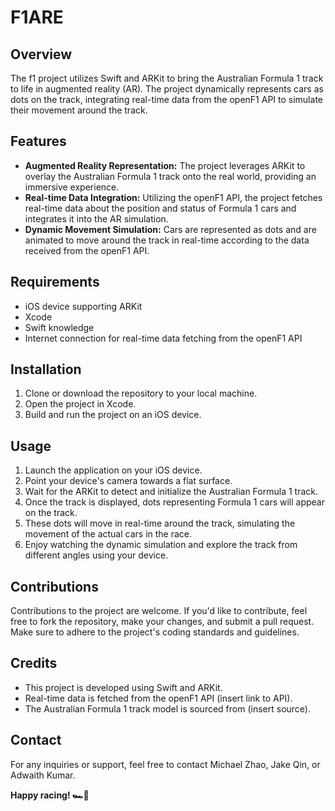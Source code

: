 # F1ARE

## Overview
The f1 project utilizes Swift and ARKit to bring the Australian Formula 1 track to life in augmented reality (AR). The project dynamically represents cars as dots on the track, integrating real-time data from the openF1 API to simulate their movement around the track.

## Features
- **Augmented Reality Representation:** The project leverages ARKit to overlay the Australian Formula 1 track onto the real world, providing an immersive experience.
- **Real-time Data Integration:** Utilizing the openF1 API, the project fetches real-time data about the position and status of Formula 1 cars and integrates it into the AR simulation.
- **Dynamic Movement Simulation:** Cars are represented as dots and are animated to move around the track in real-time according to the data received from the openF1 API.

## Requirements
- iOS device supporting ARKit
- Xcode
- Swift knowledge
- Internet connection for real-time data fetching from the openF1 API

## Installation
1. Clone or download the repository to your local machine.
2. Open the project in Xcode.
3. Build and run the project on an iOS device.

## Usage
1. Launch the application on your iOS device.
2. Point your device's camera towards a flat surface.
3. Wait for the ARKit to detect and initialize the Australian Formula 1 track.
4. Once the track is displayed, dots representing Formula 1 cars will appear on the track.
5. These dots will move in real-time around the track, simulating the movement of the actual cars in the race.
6. Enjoy watching the dynamic simulation and explore the track from different angles using your device.

## Contributions
Contributions to the project are welcome. If you'd like to contribute, feel free to fork the repository, make your changes, and submit a pull request. Make sure to adhere to the project's coding standards and guidelines.

## Credits
- This project is developed using Swift and ARKit.
- Real-time data is fetched from the openF1 API (insert link to API).
- The Australian Formula 1 track model is sourced from (insert source).


## Contact
For any inquiries or support, feel free to contact Michael Zhao, Jake Qin, or Adwaith Kumar.

**Happy racing! 🏎️🏁**
